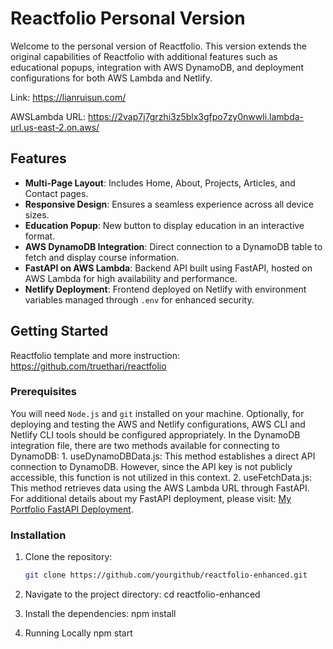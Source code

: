 # Reactfolio Personal Version

Welcome to the personal version of Reactfolio. This version extends the original capabilities of Reactfolio with additional features such as educational popups, integration with AWS DynamoDB, and deployment configurations for both AWS Lambda and Netlify.

Link: https://lianruisun.com/

AWSLambda URL: https://2vap7j7grzhi3z5blx3gfpo7zy0nwwli.lambda-url.us-east-2.on.aws/

## Features

- **Multi-Page Layout**: Includes Home, About, Projects, Articles, and Contact pages.
- **Responsive Design**: Ensures a seamless experience across all device sizes.
- **Education Popup**: New button to display education in an interactive format.
- **AWS DynamoDB Integration**: Direct connection to a DynamoDB table to fetch and display course information.
- **FastAPI on AWS Lambda**: Backend API built using FastAPI, hosted on AWS Lambda for high availability and performance.
- **Netlify Deployment**: Frontend deployed on Netlify with environment variables managed through `.env` for enhanced security.

## Getting Started

Reactfolio template and more instruction:
   https://github.com/truethari/reactfolio

### Prerequisites

You will need `Node.js` and `git` installed on your machine. Optionally, for deploying and testing the AWS and Netlify configurations, AWS CLI and Netlify CLI tools should be configured appropriately.
In the DynamoDB integration file, there are two methods available for connecting to DynamoDB:
    1. useDynamoDBData.js: This method establishes a direct API connection to DynamoDB. However, since the API key is not publicly accessible, this function is not utilized in this context.
    2. useFetchData.js: This method retrieves data using the AWS Lambda URL through FastAPI. For additional details about my FastAPI deployment, please visit: [My Portfolio FastAPI Deployment](https://github.com/LianruiSun/portfolio-fastAPI).

### Installation

1. Clone the repository:
   ```bash
   git clone https://github.com/yourgithub/reactfolio-enhanced.git

2. Navigate to the project directory:
   cd reactfolio-enhanced

3. Install the dependencies:
   npm install

4. Running Locally
   npm start